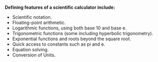 **Defining features of a scientific calculator include:**

- Scientific notation.
- Floating-point arithmetic.
- Logarithmic functions, using both base 10 and base e.
- Trigonometric functions (some including hyperbolic trigonometry).
- Exponential functions and roots beyond the square root.
- Quick access to constants such as pi and e.
- Equation solving.
- Conversion of Units.
